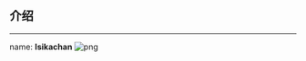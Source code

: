 ## 介绍
***
name: **Isikachan**
![png](http://mixisya.herokuapp.com/%E5%9B%BE%E5%BA%93/87806582_p0.jpg)
